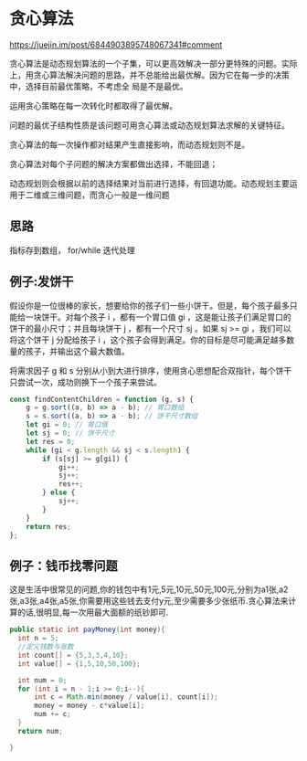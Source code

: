# 贪心算法

<https://juejin.im/post/6844903895748067341#comment>

贪心算法是动态规划算法的一个子集，可以更高效解决一部分更特殊的问题。实际上，用贪心算法解决问题的思路，并不总能给出最优解。因为它在每一步的决策中，选择目前最优策略，不考虑全
局是不是最优。

运用贪心策略在每一次转化时都取得了最优解。

问题的最优子结构性质是该问题可用贪心算法或动态规划算法求解的关键特征。

贪心算法的每一次操作都对结果产生直接影响，而动态规划则不是。

贪心算法对每个子问题的解决方案都做出选择，不能回退；

动态规划则会根据以前的选择结果对当前进行选择，有回退功能。动态规划主要运用于二维或三维问题，而贪心一般是一维问题

## 思路

指标存到数组， for/while 迭代处理

## 例子:发饼干

假设你是一位很棒的家长，想要给你的孩子们一些小饼干。但是，每个孩子最多只能给一块饼干。对每个孩子 i ，都有一个胃口值 gi ，这是能让孩子们满足胃口的饼干的最小尺寸；并且每块饼干 j ，都有一个尺寸 sj 。如果 sj >= gi ，我们可以将这个饼干 j 分配给孩子 i ，这个孩子会得到满足。你的目标是尽可能满足越多数量的孩子，并输出这个最大数值。

将需求因子 g 和 s 分别从小到大进行排序，使用贪心思想配合双指针，每个饼干只尝试一次，成功则换下一个孩子来尝试。

```js
const findContentChildren = function (g, s) {
    g = g.sort((a, b) => a - b); // 胃口数组
    s = s.sort((a, b) => a - b); // 饼干尺寸数组
    let gi = 0; // 胃口值
    let sj = 0; // 饼干尺寸
    let res = 0;
    while (gi < g.length && sj < s.length) {
        if (s[sj] >= g[gi]) {
            gi++;
            sj++;
            res++;
        } else {
            sj++;
        }
    }
    return res;
};
```

## 例子：钱币找零问题

这是生活中很常见的问题,你的钱包中有1元,5元,10元,50元,100元,分别为a1张,a2张,a3张,a4张,a5张,你需要用这些钱去支付y元,至少需要多少张纸币.贪心算法来计算的话,很明显,每一次用最大面额的纸钞即可.

```java
public static int payMoney(int money){
  int n = 5;
  //定义钱数与张数
  int count[] = {5,3,3,4,10};
  int value[] = {1,5,10,50,100};

  int num = 0;
  for (int i = n - 1;i >= 0;i--){
      int c = Math.min(money / value[i], count[i]);
      money = money - c*value[i];
      num += c;
  }
  return num;

}

```
